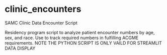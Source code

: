 # clinic_encounters
SAMC Clinic Data Encounter Script

Residency program script to analyze patient encounter numbers by age, sex, and race.  Use to track required numbers in fulfilling ACGME requirements. NOTE THE PYTHON SCRIPT IS ONLY VAILD FOR STREAMLIT DATA DISPLAY
